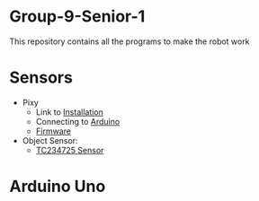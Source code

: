 # Group-9-Senior-1

This repository contains all the programs to make the robot work

# Sensors
* Pixy 
	* Link to [Installation](http://cmucam.org/projects/cmucam5/wiki/Uploading_New_Firmware)
	* Connecting to [Arduino](http://cmucam.org/projects/cmucam5/wiki/Hooking_up_Pixy_to_a_Microcontroller_(like_an_Arduino))
	* [Firmware](http://cmucam.org/projects/cmucam5/wiki/Latest_release)
* Object Sensor:
	* [TC234725 Sensor](http://www.adafruit.com/products/1334)


# Arduino Uno
